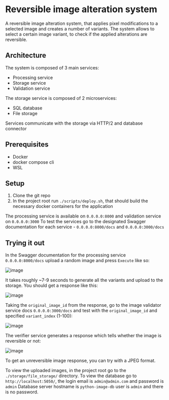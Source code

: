 # Reversible image alteration system

A reversible image alteration system, that applies pixel modifications to a selected image and creates a number of variants.
The system allows to select a certain image variant, to check if the applied alterations are reversible.

## Architecture
The system is composed of 3 main services:
- Processing service
- Storage service
- Validation service

The storage service is composed of 2 microservices:
- SQL database
- File storage

Services communicate with the storage via HTTP/2 and database connector

## Prerequisites
- Docker
- docker compose cli
- WSL

## Setup
1. Clone the git repo
2. In the project root run `./scripts/deploy.sh`, that should build the necessary docker containers for the application

The processing service is available on `0.0.0.0:8000` and validation service on `0.0.0.0:3000`
To test the services go to the designated Swagger documentation for each service - `0.0.0.0:8000/docs` and `0.0.0.0:3000/docs`

## Trying it out

In the Swagger documentation for the processing service `0.0.0.0:8000/docs` upload a random image and press `Execute` like so:

![image](https://github.com/user-attachments/assets/4c99e56f-4326-4215-b718-7b863ceecf73)


It takes roughly ~7-9 seconds to generate all the variants and upload to the storage. You should get a response like this:

![image](https://github.com/user-attachments/assets/fe9ee6b8-ac4d-4697-80f7-df66139895b4)


Taking the `original_image_id` from the response, go to the image validator service docs `0.0.0.0:3000/docs` and test with the `original_image_id` and specified `variant_index` (1-100):

![image](https://github.com/user-attachments/assets/59b417e3-55e6-4e6e-b045-1836fdae7d84)


The verifier service generates a response which tells whether the image is reversible or not:

![image](https://github.com/user-attachments/assets/a7a893dd-9412-4d83-8b6b-86eddfdd8929)


To get an unreversible image response, you can try with a JPEG format.

To view the uploaded images, in the project root go to the `./storage/file_storage/` directory.
To view the database go to `http://localhost:5050/`, the login email is `admin@admin.com` and password is `admin`
Database server hostname is `python-image-db` user is `admin` and there is no password.

